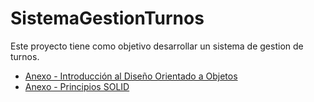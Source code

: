 # **SistemaGestionTurnos**
Este proyecto tiene como objetivo desarrollar un sistema de gestion de turnos.

* [Anexo - Introducción al Diseño Orientado a Objetos](https://github.com/santimarM/SistemaGestionTurnos/blob/main/introduccion.md)
* [ Anexo - Principios SOLID](https://github.com/santimarM/SistemaGestionTurnos/blob/main/solid.md)
